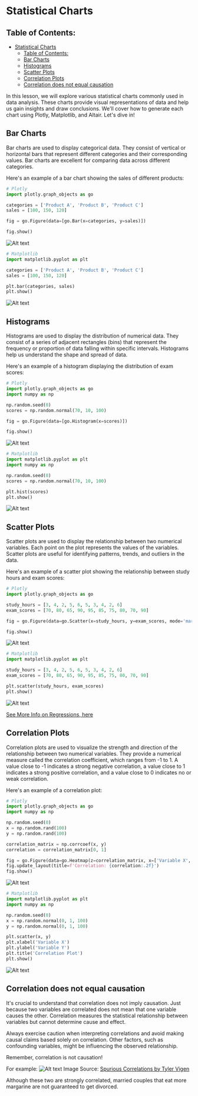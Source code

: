 # Statistical Charts


## Table of Contents:

- [Statistical Charts](#statistical-charts)
  - [Table of Contents:](#table-of-contents)
  - [Bar Charts](#bar-charts)
  - [Histograms](#histograms)
  - [Scatter Plots](#scatter-plots)
  - [Correlation Plots](#correlation-plots)
  - [Correlation does not equal causation](#correlation-does-not-equal-causation)
  
   
In this lesson, we will explore various statistical charts commonly used in data analysis. These charts provide visual representations of data and help us gain insights and draw conclusions. We'll cover how to generate each chart using Plotly, Matplotlib, and Altair. Let's dive in!

## <a name="bar-Charts"></a>Bar Charts

Bar charts are used to display categorical data. They consist of vertical or horizontal bars that represent different categories and their corresponding values. Bar charts are excellent for comparing data across different categories.

Here's an example of a bar chart showing the sales of different products:

```python
# Plotly
import plotly.graph_objects as go

categories = ['Product A', 'Product B', 'Product C']
sales = [100, 150, 120]

fig = go.Figure(data=[go.Bar(x=categories, y=sales)])

fig.show()
```

![Alt text](images/bar_chart_plotly.svg)

```python
# Matplotlib
import matplotlib.pyplot as plt

categories = ['Product A', 'Product B', 'Product C']
sales = [100, 150, 120]

plt.bar(categories, sales)
plt.show()
```
![Alt text](images/bar_chart_matplotlib.svg)

## <a name="histograms"></a>Histograms
Histograms are used to display the distribution of numerical data. They consist of a series of adjacent rectangles (bins) that represent the frequency or proportion of data falling within specific intervals. Histograms help us understand the shape and spread of data.

Here's an example of a histogram displaying the distribution of exam scores:

```python
# Plotly
import plotly.graph_objects as go
import numpy as np

np.random.seed(0)
scores = np.random.normal(70, 10, 100)

fig = go.Figure(data=[go.Histogram(x=scores)])

fig.show()
```

![Alt text](images/histogram_plotly.svg)

```python
# Matplotlib
import matplotlib.pyplot as plt
import numpy as np

np.random.seed(0)
scores = np.random.normal(70, 10, 100)

plt.hist(scores)
plt.show()
```

![Alt text](images/histogram_matplotlib.svg)


## <a name="scatterplots"></a>Scatter Plots
Scatter plots are used to display the relationship between two numerical variables. Each point on the plot represents the values of the variables. Scatter plots are useful for identifying patterns, trends, and outliers in the data.

Here's an example of a scatter plot showing the relationship between study hours and exam scores:

```python
# Plotly
import plotly.graph_objects as go

study_hours = [3, 4, 2, 5, 6, 5, 3, 4, 2, 6]
exam_scores = [70, 80, 65, 90, 95, 85, 75, 80, 70, 90]

fig = go.Figure(data=go.Scatter(x=study_hours, y=exam_scores, mode='markers'))

fig.show()
```
![Alt text](images/scatter_plot_plotly.svg)

```python
# Matplotlib
import matplotlib.pyplot as plt

study_hours = [3, 4, 2, 5, 6, 5, 3, 4, 2, 6]
exam_scores = [70, 80, 65, 90, 95, 85, 75, 80, 70, 90]

plt.scatter(study_hours, exam_scores)
plt.show()
```

![Alt text](images/scatter_plot_matplotlib.svg)



[See More Info on Regressions, here](Regressions.md)

## <a name="correlation-plots"></a>Correlation Plots
Correlation plots are used to visualize the strength and direction of the relationship between two numerical variables. They provide a numerical measure called the correlation coefficient, which ranges from -1 to 1. A value close to -1 indicates a strong negative correlation, a value close to 1 indicates a strong positive correlation, and a value close to 0 indicates no or weak correlation.

Here's an example of a correlation plot:
```python
# Plotly
import plotly.graph_objects as go
import numpy as np

np.random.seed(0)
x = np.random.rand(100)
y = np.random.rand(100)

correlation_matrix = np.corrcoef(x, y)
correlation = correlation_matrix[0, 1]

fig = go.Figure(data=go.Heatmap(z=correlation_matrix, x=['Variable X', 'Variable Y'], y=['Variable X', 'Variable Y']))
fig.update_layout(title=f'Correlation: {correlation:.2f}')
fig.show()
```
![Alt text](images/correlation_plot_plotly.svg)


```python
# Matplotlib
import matplotlib.pyplot as plt
import numpy as np

np.random.seed(0)
x = np.random.normal(0, 1, 100)
y = np.random.normal(0, 1, 100)

plt.scatter(x, y)
plt.xlabel('Variable X')
plt.ylabel('Variable Y')
plt.title('Correlation Plot')
plt.show()
```

![Alt text](images/correlation_plot_matplotlib.svg)


## Correlation does not equal causation
It's crucial to understand that correlation does not imply causation. Just because two variables are correlated does not mean that one variable causes the other. Correlation measures the statistical relationship between variables but cannot determine cause and effect.

Always exercise caution when interpreting correlations and avoid making causal claims based solely on correlation. Other factors, such as confounding variables, might be influencing the observed relationship.

Remember, correlation is not causation!


For example: 
![Alt text](images/Correlation%20not%20Causation%20Example.png)
Image Source: [Spurious Correlations by Tyler Vigen](https://www.tylervigen.com/spurious-correlations)

Although these two are strongly correlated, married couples that eat more margarine are not guaranteed to get divorced.

